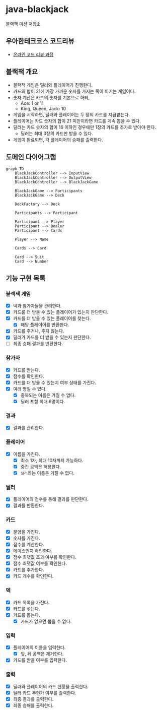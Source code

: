 # java-blackjack

블랙잭 미션 저장소

## 우아한테크코스 코드리뷰

- [온라인 코드 리뷰 과정](https://github.com/woowacourse/woowacourse-docs/blob/master/maincourse/README.md)

## 블랙잭 개요

- 블랙잭 게임은 딜러와 플레이어가 진행한다.
- 카드의 합이 21에 가장 가까운 숫자를 가지는 쪽이 이기는 게임이다.
- 숫자 계산은 카드의 숫자를 기본으로 하되,
  - Ace: 1 or 11
  - King, Queen, Jack: 10
- 게임을 시작하면, 딜러와 플레이어는 두 장의 카드를 지급받는다.
- 플레이어는 카드 숫자의 합이 21 미만이라면 카드를 계속 뽑을 수 있다.
- 딜러는 카드 숫자의 합이 16 이하인 경우에만 1장의 카드를 추가로 받아야 한다.
  - 딜러는 최대 3장의 카드만 받을 수 있다.
- 게임이 완료되면, 각 플레이어의 승패를 출력한다.

## 도메인 다이어그램

```mermaid
graph TD
    BlackJackController --> InputView
    BlackJackController --> OutputView
    BlackJackController --> BlackJackGame
    
    BlackJackGame --> Participants
    BlackJackGame --> Deck

    DeckFactory --> Deck
    
    Participants --> Participant
    
    Participant --> Player
    Participant --> Dealer
    Participant --> Cards
    
    Player --> Name
    
    Cards --> Card
    
    Card --> Suit
    Card --> Number
```

## 기능 구현 목록

### 블랙잭 게임

- [x] 덱과 참가자들을 관리한다.
- [x] 카드를 더 받을 수 있는 플레이어가 있는지 판단한다.
- [x] 카드를 더 받을 수 있는 플레이어를 찾는다.
  - [x] 해당 플레이어를 반환한다.
- [x] 카드를 주거나, 주지 않는다.
- [x] 딜러가 카드를 더 받을 수 있는지 판단한다.
- [ ] 최종 승패 결과를 반환한다.

### 참가자

- [x] 카드를 받는다.
- [x] 점수를 확인한다.
- [x] 카드를 더 받을 수 있는지 여부 상태를 가진다.
- [x] 여러 명일 수 있다.
  - [x] 중복되는 이름은 가질 수 없다.
  - [x] 딜러 포함 최대 6명이다.

### 결과

- [x] 결과를 관리한다.

### 플레이어

- [x] 이름을 가진다.
  - [x] 최소 1자, 최대 10자까지 가능하다.
  - [x] 중간 공백은 허용한다.
  - [x] `딜러`라는 이름은 가질 수 없다.

### 딜러

- [x] 플레이어의 점수를 통해 결과를 판단한다.
- [x] 결과를 반환한다.

### 카드

- [x] 문양을 가진다.
- [x] 숫자를 가진다.
- [x] 점수를 계산한다.
- [x] 에이스인지 확인한다.
- [x] 점수 최댓값 초과 여부를 확인한다.
- [x] 점수 최댓값 여부를 확인한다.
- [x] 카드를 추가한다.
- [x] 카드 개수를 확인한다.

### 덱

- [x] 카드 목록을 가진다.
- [x] 카드를 섞는다.
- [x] 카드를 뽑는다.
  - [x] 카드가 없으면 뽑을 수 없다.

### 입력

- [x] 플레이어의 이름을 입력한다.
  - [x] 앞, 뒤 공백은 제거한다.
- [x] 카드를 받을 여부를 입력한다.

### 출력

- [x] 딜러와 플레이어의 카드 현황을 출력한다.
- [x] 딜러 카드 추현가 여부를 출력한다.
- [x] 최종 결과를 출력한다.
- [x] 최종 승패를 출력한다.
